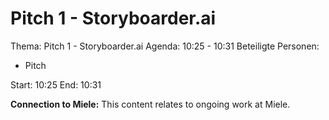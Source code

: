 # Pitch 1 - Storyboarder.ai
Thema: Pitch 1 - Storyboarder.ai
Agenda: 10:25 - 10:31
Beteiligte Personen:
- Pitch

Start: 10:25
End: 10:31

**Connection to Miele:** This content relates to ongoing work at Miele.
